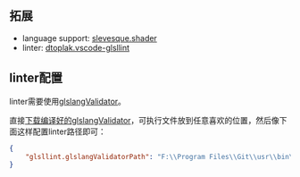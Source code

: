 ## 拓展

- language support: [slevesque.shader](https://marketplace.visualstudio.com/items?itemName=slevesque.shader)
- linter: [dtoplak.vscode-glsllint](https://marketplace.visualstudio.com/items?itemName=dtoplak.vscode-glsllint)

## linter配置

linter需要使用[glslangValidator](https://github.com/KhronosGroup/glslang)。

直接[下载编译好的glslangValidator](https://github.com/KhronosGroup/glslang/releases)，可执行文件放到任意喜欢的位置，然后像下面这样配置linter路径即可：

```json
{
    "glsllint.glslangValidatorPath": "F:\\Program Files\\Git\\usr\\bin\\glslangValidator.exe"
}
```
